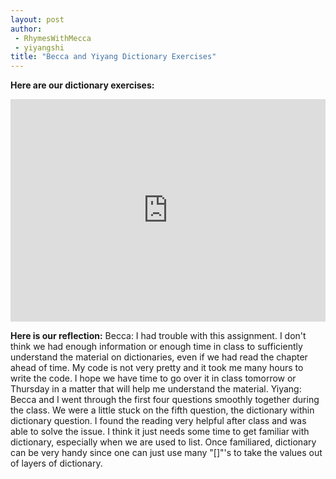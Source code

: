 ```yaml
---
layout: post
author:
 - RhymesWithMecca
 - yiyangshi
title: "Becca and Yiyang Dictionary Exercises"
---
```


**Here are our dictionary exercises:**
<iframe src="https://trinket.io/embed/python3/f2042853e9" width="100%" height="356" frameborder="0" marginwidth="0" marginheight="0" allowfullscreen></iframe>

**Here is our reflection:**
Becca: I had trouble with this assignment.  I don't think we had enough information or enough time in class to sufficiently understand the material on dictionaries, even if we had read the chapter ahead of time.  My code is not very pretty and it took me many hours to write the code.  I hope we have time to go over it in class tomorrow or Thursday in a matter that will help me understand the material.
Yiyang: Becca and I went through the first four questions smoothly together during the class. We were a little stuck on the fifth question, the dictionary within dictionary question. I found the reading very helpful after class and was able to solve the issue. I think it just needs some time to get familiar with dictionary, especially when we are used to list. Once familiared, dictionary can be very handy since one can just use many "[]"'s to take the values out of layers of dictionary.  
